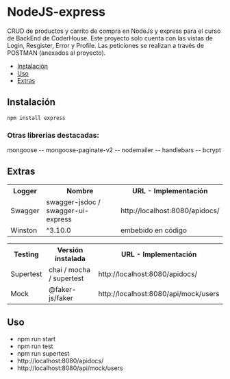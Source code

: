 # NodeJS-express
CRUD de productos y carrito de compra en NodeJs y express para el curso de BackEnd de CoderHouse.
Este proyecto solo cuenta con las vistas de Login, Resgister, Error y Profile.
Las peticiones se realizan a través de POSTMAN (anexados al proyecto).

- [Instalación](#Instalación)
- [Uso](#Uso)
- [Extras](#extras)

## Instalación
```
npm install express
```

### Otras librerias destacadas:
mongoose -- mongoose-paginate-v2 -- nodemailer -- handlebars -- bcrypt

## Extras
<table>
    <th>Logger</th>
    <th>Nombre</th>
    <th>URL - Implementación</th>
    <tr>
        <td rowspan="1">Swagger</td>
        <td>swagger-jsdoc / swagger-ui-express</td>
        <td>http://localhost:8080/apidocs/</td>
    </tr>
    <tr>
        <td rowspan="1">Winston</td>
        <td>^3.10.0</td>
        <td>embebido en código</td>
    </tr>
</table>

<table>
<tr>
    <th>Testing</th>
    <th>Versión instalada</th>
    <th>URL - Implementación</th>
    <tr>
	<td rowspan="1">Supertest</td>
        <td>chai / mocha / supertest</td>
        <td>http://localhost:8080/apidocs/</td>
    </tr>
    <tr>
        <td rowspan="1">Mock</td>
        <td>@faker-js/faker</td>
        <td>http://localhost:8080/api/mock/users</td>
    </tr>
</table>

## Uso
- npm run start
- npm run test
- npm run supertest
- http://localhost:8080/apidocs/
- http://localhost:8080/api/mock/users


